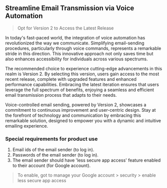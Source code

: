 ## Streamline Email Transmission via Voice Automation
> Opt for Version 2 to Access the Latest Release

In today's fast-paced world, the integration of voice automation has revolutionized the way we communicate. Simplifying email-sending procedures, particularly through voice commands, represents a remarkable stride in this direction. This innovative approach not only saves time but also enhances accessibility for individuals across various spectrums.

The recommended choice to experience cutting-edge advancements in this realm is Version 2. By selecting this version, users gain access to the most recent release, complete with upgraded features and enhanced performance capabilities. Embracing the latest iteration ensures that users leverage the full spectrum of benefits, enjoying a seamless and efficient email transmission process that adapts to their needs.

Voice-controlled email sending, powered by Version 2, showcases a commitment to continuous improvement and user-centric design. Stay at the forefront of technology and communication by embracing this remarkable solution, designed to empower you with a dynamic and intuitive emailing experience.

### Special requirements for product use
1. Email ids of the email sender (to log in).
2. Passwords of the email sender (to log in).
3. The email sender should have 'less secure app access' feature enabled to their account (for Google account).
> To enable, got to manage your Google account > security > enable less secure app access
